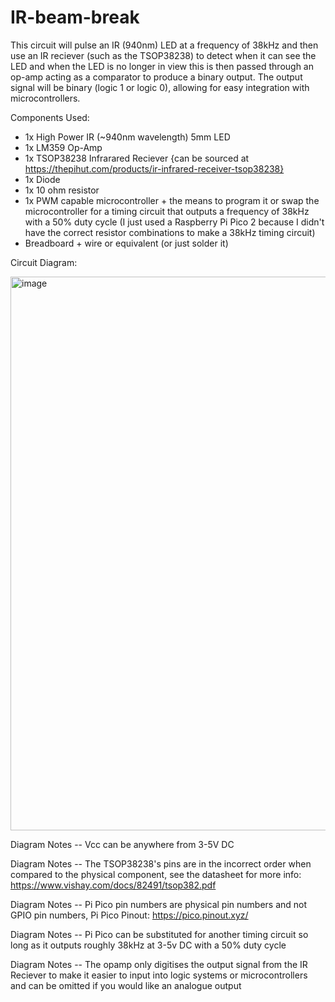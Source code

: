 # IR-beam-break
This circuit will pulse an IR (940nm) LED at a frequency of 38kHz and then use an IR reciever (such as the TSOP38238) to detect when it can see the LED and when the LED is no longer in view this is then passed through an op-amp acting as a comparator to produce a binary output. The output signal will be binary (logic 1 or logic 0), allowing for easy integration with microcontrollers.

Components Used:
 - 1x High Power IR (~940nm wavelength) 5mm LED
 - 1x LM359 Op-Amp
 - 1x TSOP38238 Infrarared Reciever {can be sourced at https://thepihut.com/products/ir-infrared-receiver-tsop38238}
 - 1x Diode
 - 1x 10 ohm resistor
 - 1x PWM capable microcontroller + the means to program it or swap the microcontroller for a timing circuit that outputs a frequency of 38kHz with a 50% duty cycle (I just used a Raspberry Pi Pico 2 because I didn't have the correct resistor combinations to make a 38kHz timing circuit)
 - Breadboard + wire or equivalent (or just solder it)

Circuit Diagram:

<img width="886" alt="image" src="https://github.com/user-attachments/assets/2949fab4-ac55-4210-bb0d-f8e80a1377c7">

Diagram Notes -- Vcc can be anywhere from 3-5V DC 

Diagram Notes -- The TSOP38238's pins are in the incorrect order when compared to the physical component, see the datasheet for more info: https://www.vishay.com/docs/82491/tsop382.pdf

Diagram Notes -- Pi Pico pin numbers are physical pin numbers and not GPIO pin numbers, Pi Pico Pinout: https://pico.pinout.xyz/

Diagram Notes -- Pi Pico can be substituted for another timing circuit so long as it outputs roughly 38kHz at 3-5v DC with a 50% duty cycle

Diagram Notes -- The opamp only digitises the output signal from the IR Reciever to make it easier to input into logic systems or microcontrollers and can be omitted if you would like an analogue output





